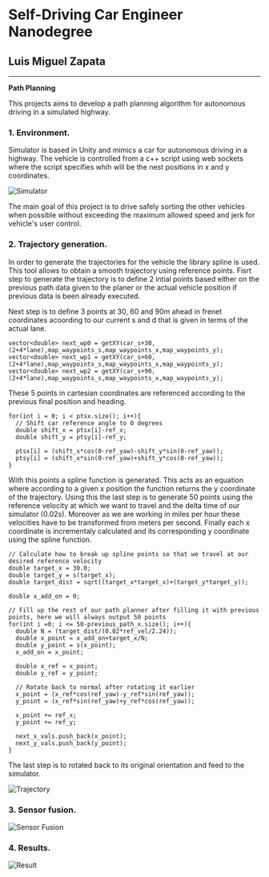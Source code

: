 # **Self-Driving Car Engineer Nanodegree** 

## Luis Miguel Zapata

---

**Path Planning**

This projects aims to develop a path planning algorithm for autonomous driving in a simulated highway.

[image1]: ./screenshots/simulator.png "Simulator"
[image2]: ./screenshots/trajectory.png "Trajectory"
[image3]: ./screenshots/fusion.png "Sensor Fusion"
[image4]: ./screenshots/result.png "Result"

### 1. Environment.
Simulator is based in Unity and mimics a car for autonomous driving in a highway. The vehicle is controlled from a c++ script using web sockets where the script specifies whih will be the nest positions in x and y coordinates.

![][image1]

The main goal of this project is to drive safely sorting the other vehicles when possible without exceeding the maximum allowed speed and jerk for vehicle's user control.

### 2. Trajectory generation.
In order to generate the trajectories for the vehicle the library spline is used. This tool allows to obtain a smooth trajectory using reference points. Fisrt step to generate the trajectory is to define 2 intial points based either on the previous path data given to the planer or the actual vehicle position if previous data is been already executed.

Next step is to define 3 points at 30, 60 and 90m ahead in frenet coordinates acoording to our current s and d that is given in terms of the actual lane.

```
vector<double> next_wp0 = getXY(car_s+30,(2+4*lane),map_waypoints_s,map_waypoints_x,map_waypoints_y);
vector<double> next_wp1 = getXY(car_s+60,(2+4*lane),map_waypoints_s,map_waypoints_x,map_waypoints_y);
vector<double> next_wp2 = getXY(car_s+90,(2+4*lane),map_waypoints_s,map_waypoints_x,map_waypoints_y);
```

These 5 points in cartesian coordinates are referenced according to the previous final position and heading.

```
for(int i = 0; i < ptsx.size(); i++){
  // Shift car reference angle to 0 degrees
  double shift_x = ptsx[i]-ref_x;
  double shift_y = ptsy[i]-ref_y;

  ptsx[i] = (shift_x*cos(0-ref_yaw)-shift_y*sin(0-ref_yaw));
  ptsy[i] = (shift_x*sin(0-ref_yaw)+shift_y*cos(0-ref_yaw));
}
```
With this points a spline function is generated. This acts as an equation where according to a given x position the function returns the y coordinate  of the trajectory. Using this the last step is to generate 50 points using the reference velocity at which we want to travel and the delta time of our simulator (0.02s). Moreover as we are working in miles per hour these velocities have to be transformed from meters per second. Finally each x coordinate is incrementaly calculated and its corresponding y coordinate using the spline function.

```
// Calculate how to break up spline points so that we travel at our desired reference velocity
double target_x = 30.0;
double target_y = s(target_x);
double target_dist = sqrt((target_x*target_x)+(target_y*target_y));

double x_add_on = 0;

// Fill up the rest of our path planner after filling it with previous points, here we will always output 50 points
for(int i =0; i <= 50-previous_path_x.size(); i++){
  double N = (target_dist/(0.02*ref_vel/2.24));
  double x_point = x_add_on+target_x/N;
  double y_point = s(x_point);
  x_add_on = x_point;

  double x_ref = x_point;
  double y_ref = y_point;

  // Rotate back to normal after rotating it earlier
  x_point = (x_ref*cos(ref_yaw)-y_ref*sin(ref_yaw));
  y_point = (x_ref*sin(ref_yaw)+y_ref*cos(ref_yaw));

  x_point += ref_x;
  y_point += ref_y;

  next_x_vals.push_back(x_point);
  next_y_vals.push_back(y_point);
}
```

The last step is to rotated back to its original orientation and feed to the simulator.

![][image2]

### 3. Sensor fusion.

![][image3]

### 4. Results.

![][image4]